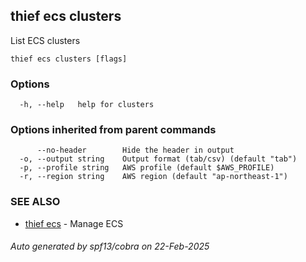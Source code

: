 ## thief ecs clusters

List ECS clusters

```
thief ecs clusters [flags]
```

### Options

```
  -h, --help   help for clusters
```

### Options inherited from parent commands

```
      --no-header        Hide the header in output
  -o, --output string    Output format (tab/csv) (default "tab")
  -p, --profile string   AWS profile (default $AWS_PROFILE)
  -r, --region string    AWS region (default "ap-northeast-1")
```

### SEE ALSO

* [thief ecs](thief_ecs.md)	 - Manage ECS

###### Auto generated by spf13/cobra on 22-Feb-2025
